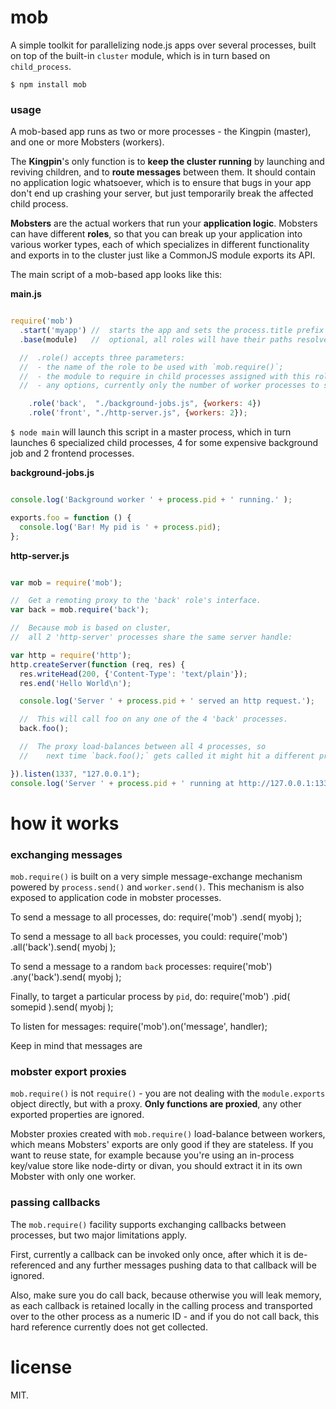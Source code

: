 

# mob

A simple toolkit for parallelizing node.js apps over several processes,
built on top of the built-in `cluster` module,
which is in turn based on `child_process`.

    $ npm install mob

### usage

A mob-based app runs as two or more processes - the Kingpin (master), and one or more Mobsters (workers).

The **Kingpin**'s only function is to **keep the cluster running** by launching and reviving children,
and to **route messages** between them. It should contain no application logic whatsoever,
which is to ensure that bugs in your app don't end up crashing your server, but just temporarily break the affected child process.

**Mobsters** are the actual workers that run your **application logic**.
Mobsters can have different **roles**,
so that you can break up your application into various worker types,
each of which specializes in different functionality
and exports in to the cluster just like a CommonJS module exports its API.

The main script of a mob-based app looks like this:

**main.js**
```javascript

require('mob')
  .start('myapp') //  starts the app and sets the process.title prefix for all processes.
  .base(module)   //  optional, all roles will have their paths resolved relatively to this module.

  //  .role() accepts three parameters:
  //  - the name of the role to be used with `mob.require()`;
  //  - the module to require in child processes assigned with this role;
  //  - any options, currently only the number of worker processes to spin up and keep alive.

    .role('back',  "./background-jobs.js", {workers: 4})
    .role('front', "./http-server.js", {workers: 2});

```

`$ node main` will launch this script in a master process,
which in turn launches 6 specialized child processes,
4 for some expensive background job and 2 frontend processes.

**background-jobs.js**
```javascript

console.log('Background worker ' + process.pid + ' running.' );

exports.foo = function () {
  console.log('Bar! My pid is ' + process.pid);
};

```

**http-server.js**
```javascript

var mob = require('mob');

//  Get a remoting proxy to the 'back' role's interface.
var back = mob.require('back');

//  Because mob is based on cluster,
//  all 2 'http-server' processes share the same server handle:

var http = require('http');
http.createServer(function (req, res) {
  res.writeHead(200, {'Content-Type': 'text/plain'});
  res.end('Hello World\n');

  console.log('Server ' + process.pid + ' served an http request.');

  //  This will call foo on any one of the 4 'back' processes.
  back.foo();

  //  The proxy load-balances between all 4 processes, so
  //    next time `back.foo();` gets called it might hit a different process.

}).listen(1337, "127.0.0.1");
console.log('Server ' + process.pid + ' running at http://127.0.0.1:1337/');

```


# how it works

### exchanging messages

`mob.require()` is built on a very simple message-exchange mechanism
powered by `process.send()` and `worker.send()`. This mechanism is also exposed to application code in mobster processes.

To send a message to all processes, do:
    require('mob')
        .send( myobj );

To send a message to all `back` processes, you could:
    require('mob')
        .all('back').send( myobj );

To send a message to a random `back` processes:
    require('mob')
        .any('back').send( myobj );

Finally, to target a particular process by `pid`, do:
    require('mob')
        .pid( somepid ).send( myobj );

To listen for messages:
    require('mob').on('message', handler);

Keep in mind that messages are 


### mobster export proxies

`mob.require()` is not `require()` -
you are not dealing with the `module.exports` object directly, but with a proxy.
**Only functions are proxied**, any other exported properties are ignored.

Mobster proxies created with `mob.require()` load-balance between workers,
which means Mobsters' exports are only good if they are stateless.
If you want to reuse state,
for example because you're using an in-process key/value store like node-dirty or divan,
you should extract it in its own Mobster with only one worker.


### passing callbacks

The `mob.require()` facility supports exchanging callbacks between processes, but two major limitations apply.

First, currently a callback can be invoked only once, after which it is de-referenced
and any further messages pushing data to that callback will be ignored.

Also, make sure you do call back, because otherwise you will leak memory,
as each callback is retained locally in the calling process and transported over to the other process
as a numeric ID - and if you do not call back, this hard reference currently does not get collected.


# license

MIT.

